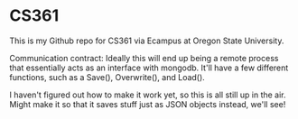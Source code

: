 # CS361
This is my Github repo for CS361 via Ecampus at Oregon State University.

Communication contract:
Ideally this will end up being a remote process that essentially acts as an interface with mongodb.
It'll have a few different functions, such as a Save(), Overwrite(), and Load().

I haven't figured out how to make it work yet, so this is all still up in the air. Might make it so that it saves stuff just as JSON objects instead, we'll see!
